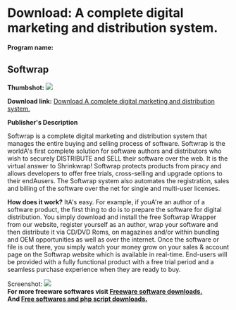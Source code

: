 # Download: A complete digital marketing and distribution system.

**Program name:**

## Softwrap

  
**Thumbshot:** ![](http://www.freewarefiles.com/screenshot/softwrap_md.gif)   
  
**Download link:** [Download A complete digital marketing and distribution system.](http://freesoftwares.boysofts.com/Softwrap_program_3953.html)  
  


**Publisher's Description**  
  


Softwrap is a complete digital marketing and distribution system that manages the entire buying and selling process of software. Softwrap is the worldA's first complete solution for software authors and distributors who wish to securely DISTRIBUTE and SELL their software over the web. It is the virtual answer to Shrinkwrap! Softwrap protects products from piracy and allows developers to offer free trials, cross-selling and upgrade options to their endAusers. The Softwrap system also automates the registration, sales and billing of the software over the net for single and multi-user licenses. 

**How does it work?** ItA's easy. For example, if youA're an author of a software product, the first thing to do is to prepare the software for digital distribution. You simply download and install the free Softwrap Wrapper from our website, register yourself as an author, wrap your software and then distribute it via CD/DVD Roms, on magazines and/or within bundling and OEM opportunities as well as over the internet. Once the software or file is out there, you simply watch your money grow on your sales & account page on the Softwrap website which is available in real-time. End-users will be provided with a fully functional product with a free trial period and a seamless purchase experience when they are ready to buy.

  
  
Screenshot: ![](http://www.freewarefiles.com/screenshot/softwrap.gif)   
**For more freeware softwares visit [Freeware software downloads.](http://freesoftwares.boysofts.com/)**   
**And [Free softwares and php script downloads.](http://www.boysofts.com/)**
